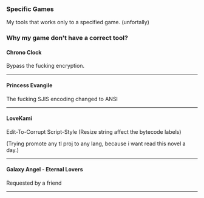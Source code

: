 ### Specific Games
My tools that works only to a specified game. (unfortally)


### Why my game don't have a correct tool?

#### Chrono Clock
Bypass the fucking encryption.

----------------
#### Princess Evangile
The fucking SJIS encoding changed to ANSI

----------------
#### LoveKami 
Edit-To-Corrupt Script-Style (Resize string affect the bytecode labels)

(Trying promote any tl proj to any lang, because i want read this novel a day.)

----------------
#### Galaxy Angel - Eternal Lovers
Requested by a friend

----------------
